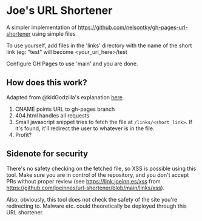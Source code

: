 # Joe's URL Shortener

A simpler implementation of https://github.com/nelsontky/gh-pages-url-shortener using simple files

To use yourself, add files in the 'links' directory with the name of the short link (eg: "test" will become <your_url_here>/test

Configure GH Pages to use 'main' and you are done.

## How does this work?

Adapted from @kidGodzilla's explanation [here](https://github.com/nelsontky/gh-pages-url-shortener/issues/5#issuecomment-728040879).

1. CNAME points URL to gh-pages branch
2. 404.html handles all requests
3. Small javascript snippet tries to fetch the file at `/links/<short_link>`. If it's found, it'll redirect the user to whatever is in the file.
4. Profit?

## Sidenote for security
There's no safety checking on the fetched file, so XSS is possible using this tool. Make sure you are in control of the repository, and you don't accept PRs without proper review (see https://link.joeinn.es/xss from https://github.com/joeinnes/url-shortener/blob/main/links/xss).

Also, obviously, this tool does not check the safety of the site you're redirecting to. Malware etc. could theoretically be deployed through this URL shortener.
